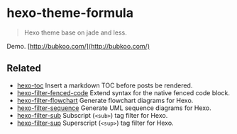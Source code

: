 # hexo-theme-formula

> Hexo theme base on jade and less.

Demo. [http://bubkoo.com/](http://bubkoo.com/)

## Related

- [hexo-toc](https://github.com/bubkoo/hexo-toc) Insert a markdown TOC before posts be rendered. 
- [hexo-filter-fenced-code](https://github.com/bubkoo/hexo-filter-fenced-code) Extend syntax for the native fenced code block.
- [hexo-filter-flowchart](https://github.com/bubkoo/hexo-filter-flowchart) Generate flowchart diagrams for Hexo.
- [hexo-filter-sequence](https://github.com/bubkoo/hexo-filter-sequence) Generate UML sequence diagrams for Hexo.
- [hexo-filter-sub](https://github.com/bubkoo/hexo-filter-sub) Subscript (`<sub>`) tag filter for Hexo.
- [hexo-filter-sup](https://github.com/bubkoo/hexo-filter-sup) Superscript (`<sup>`) tag filter for Hexo.
